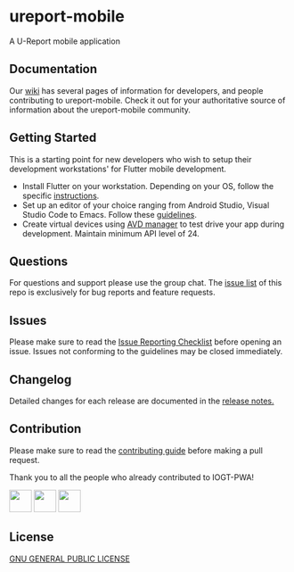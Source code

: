 # ureport-mobile

A U-Report mobile application

## Documentation

Our [wiki](https://github.com/unicef/ureport-mobile/wiki) has several pages of information for developers, and people contributing to ureport-mobile. Check it out for your authoritative source of information about the ureport-mobile community.

## Getting Started
This is a starting point for new developers who wish to setup their development workstations' for Flutter mobile development.

- Install Flutter on your workstation. Depending on your OS, follow the specific [instructions](https://flutter.dev/docs/get-started/install).
- Set up an editor of your choice ranging from Android Studio, Visual Studio Code to Emacs. Follow these [guidelines](https://flutter.dev/docs/get-started/install).
- Create virtual devices using [AVD manager](https://developer.android.com/studio/run/managing-avds) to test drive your app during development. Maintain minimum API level of 24.

## Questions

For questions and support please use the group chat. The [issue list](https://github.com/unicef/ureport-mobile/issues) of this repo is exclusively for bug reports and feature requests.

## Issues

Please make sure to read the [Issue Reporting Checklist](https://github.com/unicef/ureport-mobile/blob/master/CONTRIBUTING.md) before opening an issue. Issues not conforming to the guidelines may be closed immediately.

## Changelog

Detailed changes for each release are documented in the [release notes.](https://github.com/unicef/ureport-mobile/releases)

## Contribution

Please make sure to read the [contributing guide](https://github.com/unicef/ureport-mobile/blob/master/CONTRIBUTING.md) before making a pull request. 

Thank you to all the people who already contributed to IOGT-PWA!

<a href="https://github.com/bppanwar"><img src="https://avatars1.githubusercontent.com/u/6149957?v=4" width=40></a>
<a href="https://github.com/nathanbaleeta"><img src="https://avatars2.githubusercontent.com/u/8824104?v=4" width=40></a>
<a href="https://github.com/alee8599"><img src="https://avatars2.githubusercontent.com/u/32917335?v=4" width=40></a>

            
## License
[GNU GENERAL PUBLIC LICENSE](https://github.com/nathanbaleeta/ureport-mobile/blob/develop/LICENSE)
